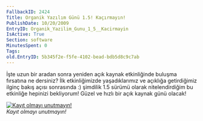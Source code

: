 ```yaml
---
FallbackID: 2424
Title: Organik Yazılım Günü 1.5! Kaçırmayın!
PublishDate: 10/20/2009
EntryID: Organik_Yazilim_Gunu_1_5__Kacirmayin
IsActive: True
Section: software
MinutesSpent: 0
Tags: 
old.EntryID: 5b345f2e-f5fe-4102-bead-bdb5d8c9c7ab
---
```

İşte uzun bir aradan sonra yeniden açık kaynak etkinliğinde buluşma
fırsatına ne dersiniz? İlk etkinliğimizde yaşadıklarımız ve açıklığa
getirdiğimiz ilginç bakış açısı sonrasında :) şimdilik 1.5 sürümü olarak
nitelendirdiğim bu etkinliğe hepinizi bekliyorum! Güzel ve hızlı bir
açık kaynak günü olacak!

[![Kayıt olmayı
unutmayın!](http://cdn.daron.yondem.com/assets/2424/organik15.png)](http://www.inetatr.org)\
*Kayıt olmayı unutmayın!*



